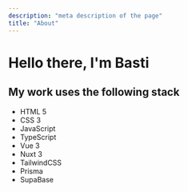 ```yaml
---
description: "meta description of the page"
title: "About"
---
```


# Hello there, I'm Basti

## My work uses the following stack

- HTML 5
- CSS 3
- JavaScript
- TypeScript
- Vue 3
- Nuxt 3
- TailwindCSS
- Prisma
- SupaBase
